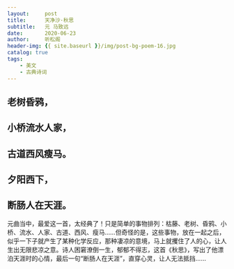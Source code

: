 ```yaml
---
layout:     post
title:      天净沙·秋思
subtitle:   元 马致远
date:       2020-06-23
author:     听松阁
header-img: {{ site.baseurl }}/img/post-bg-poem-16.jpg
catalog: true
tags:
    - 美文
    - 古典诗词
---
```


## 老树昏鸦，
## 小桥流水人家，
## 古道西风瘦马。
## 夕阳西下，
## 断肠人在天涯。

元曲当中，最爱这一首，太经典了！只是简单的事物排列：枯藤、老树、昏鸦、小桥、流水、人家、古道、西风、瘦马……但奇怪的是，这些事物，放在一起之后，似乎一下子就产生了某种化学反应，那种凄凉的意境，马上就攫住了人的心，让人生出无限悲凉之意。诗人困窘潦倒一生，郁郁不得志，这首《秋思》，写出了他漂泊天涯时的心情，最后一句“断肠人在天涯”，直穿心灵，让人无法抵挡……
